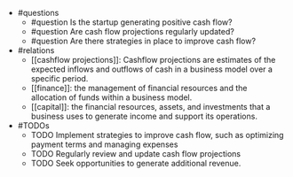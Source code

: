 - #questions
	- #question Is the startup generating positive cash flow?
	- #question Are cash flow projections regularly updated?
	- #question Are there strategies in place to improve cash flow?
- #relations
	- [[cashflow projections]]: Cashflow projections are estimates of the expected inflows and outflows of cash in a business model over a specific period.
	- [[finance]]: the management of financial resources and the allocation of funds within a business model.
	- [[capital]]: the financial resources, assets, and investments that a business uses to generate income and support its operations.
- #TODOs
	- TODO Implement strategies to improve cash flow, such as optimizing payment terms and managing expenses
	- TODO  Regularly review and update cash flow projections
	- TODO  Seek opportunities to generate additional revenue.

